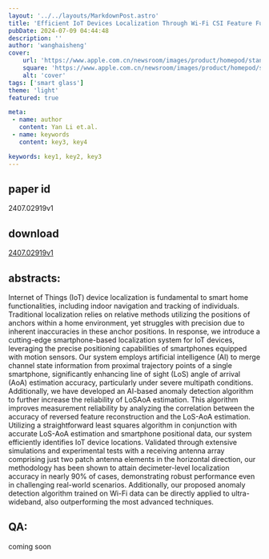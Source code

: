 ```yaml
---
layout: '../../layouts/MarkdownPost.astro'
title: 'Efficient IoT Devices Localization Through Wi-Fi CSI Feature Fusion and Anomaly Detection'
pubDate: 2024-07-09 04:44:48
description: ''
author: 'wanghaisheng'
cover:
    url: 'https://www.apple.com.cn/newsroom/images/product/homepod/standard/Apple-HomePod-hero-230118_big.jpg.large_2x.jpg'
    square: 'https://www.apple.com.cn/newsroom/images/product/homepod/standard/Apple-HomePod-hero-230118_big.jpg.large_2x.jpg'
    alt: 'cover'
tags: ['smart glass'] 
theme: 'light'
featured: true

meta:
 - name: author
   content: Yan Li et.al.
 - name: keywords
   content: key3, key4

keywords: key1, key2, key3
---
```


## paper id
2407.02919v1
## download
[2407.02919v1](http://arxiv.org/abs/2407.02919v1)
## abstracts:
Internet of Things (IoT) device localization is fundamental to smart home functionalities, including indoor navigation and tracking of individuals. Traditional localization relies on relative methods utilizing the positions of anchors within a home environment, yet struggles with precision due to inherent inaccuracies in these anchor positions. In response, we introduce a cutting-edge smartphone-based localization system for IoT devices, leveraging the precise positioning capabilities of smartphones equipped with motion sensors. Our system employs artificial intelligence (AI) to merge channel state information from proximal trajectory points of a single smartphone, significantly enhancing line of sight (LoS) angle of arrival (AoA) estimation accuracy, particularly under severe multipath conditions. Additionally, we have developed an AI-based anomaly detection algorithm to further increase the reliability of LoSAoA estimation. This algorithm improves measurement reliability by analyzing the correlation between the accuracy of reversed feature reconstruction and the LoS-AoA estimation. Utilizing a straightforward least squares algorithm in conjunction with accurate LoS-AoA estimation and smartphone positional data, our system efficiently identifies IoT device locations. Validated through extensive simulations and experimental tests with a receiving antenna array comprising just two patch antenna elements in the horizontal direction, our methodology has been shown to attain decimeter-level localization accuracy in nearly 90% of cases, demonstrating robust performance even in challenging real-world scenarios. Additionally, our proposed anomaly detection algorithm trained on Wi-Fi data can be directly applied to ultra-wideband, also outperforming the most advanced techniques.
## QA:
coming soon
